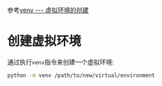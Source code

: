 #

参考[venv --- 虚拟环境的创建](https://docs.python.org/zh-cn/3.10/library/venv.html)

# 创建虚拟环境

通过执行`venv`指令来创建一个虚拟环境:

```bash
python -m venv /path/to/new/virtual/environment
```

